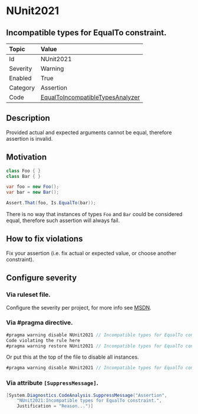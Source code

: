 # NUnit2021

## Incompatible types for EqualTo constraint.

| Topic    | Value
| :--      | :--
| Id       | NUnit2021
| Severity | Warning
| Enabled  | True
| Category | Assertion
| Code     | [EqualToIncompatibleTypesAnalyzer](https://github.com/nunit/nunit.analyzers/blob/0.2.0/src/nunit.analyzers/EqualToIncompatibleTypes/EqualToIncompatibleTypesAnalyzer.cs)

## Description

Provided actual and expected arguments cannot be equal, therefore assertion is invalid.

## Motivation

```csharp
class Foo { }
class Bar { }

var foo = new Foo();
var bar = new Bar();

Assert.That(foo, Is.EqualTo(bar));
```

There is no way that instances of types `Foo` and `Bar` could be considered equal, therefore such assertion will always fail.

## How to fix violations

Fix your assertion (i.e. fix actual or expected value, or choose another constraint).

<!-- start generated config severity -->
## Configure severity

### Via ruleset file.

Configure the severity per project, for more info see [MSDN](https://msdn.microsoft.com/en-us/library/dd264949.aspx).

### Via #pragma directive.

```csharp
#pragma warning disable NUnit2021 // Incompatible types for EqualTo constraint.
Code violating the rule here
#pragma warning restore NUnit2021 // Incompatible types for EqualTo constraint.
```

Or put this at the top of the file to disable all instances.

```csharp
#pragma warning disable NUnit2021 // Incompatible types for EqualTo constraint.
```

### Via attribute `[SuppressMessage]`.

```csharp
[System.Diagnostics.CodeAnalysis.SuppressMessage("Assertion", 
    "NUnit2021:Incompatible types for EqualTo constraint.",
    Justification = "Reason...")]
```
<!-- end generated config severity -->
